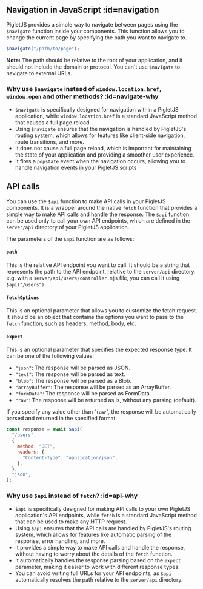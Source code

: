 ## Navigation in JavaScript :id=navigation
<p id="top" style="position: absolute; top: -50px"></p>

PigletJS provides a simple way to navigate between pages using the `$navigate` function inside your components.
This function allows you to change the current page by specifying the path you want to navigate to.

```javascript
$navigate("/path/to/page");
```

**Note:** The path should be relative to the root of your application, and it should not include the domain or protocol.
You can't use `$navigate` to navigate to external URLs.

### Why use `$navigate` instead of `window.location.href`, `window.open` and other methods? :id=navigate-why

- `$navigate` is specifically designed for navigation within a PigletJS application, while `window.location.href` is a standard JavaScript method that causes a full page reload.
- Using `$navigate` ensures that the navigation is handled by PigletJS's routing system, which allows for features like client-side navigation, route transitions, and more.
- It does not cause a full page reload, which is important for maintaining the state of your application and providing a smoother user experience.
- It fires a `popstate` event when the navigation occurs, allowing you to handle navigation events in your PigletJS scripts

## API calls

You can use the `$api` function to make API calls in your PigletJS components.
It is a wrapper around the native `fetch` function that provides a simple way to make API calls and handle the response.
The `$api` function can be used only to call your own API endpoints, which are defined in the `server/api` directory of your PigletJS application.

The parameters of the `$api` function are as follows:

#### `path`

This is the relative API endpoint you want to call. It should be a string that represents the path to the API endpoint, relative to the `server/api` directory.
e.g. with a `server/api/users/controller.mjs` file, you can call it using `$api("/users")`.

#### `fetchOptions`

This is an optional parameter that allows you to customize the fetch request. It should be an object that contains the options you want to pass to the `fetch` function, such as headers, method, body, etc.

#### `expect`

This is an optional parameter that specifies the expected response type. It can be one of the following values:

- `"json"`: The response will be parsed as JSON.
- `"text"`: The response will be parsed as text.
- `"blob"`: The response will be parsed as a Blob.
- `"arrayBuffer"`: The response will be parsed as an ArrayBuffer.
- `"formData"`: The response will be parsed as FormData.
- `"raw"`: The response will be returned as is, without any parsing (default).

If you specify any value other than "raw", the response will be automatically parsed and returned in the specified format.

```javascript
const response = await $api(
  "/users",
  {
    method: "GET",
    headers: {
      "Content-Type": "application/json",
    },
  },
  "json",
);
```

### Why use `$api` instead of `fetch`? :id=api-why

- `$api` is specifically designed for making API calls to your own PigletJS application's API endpoints, while `fetch` is a standard JavaScript method that can be used to make any HTTP request.
- Using `$api` ensures that the API calls are handled by PigletJS's routing system, which allows for features like automatic parsing of the response, error handling, and more.
- It provides a simple way to make API calls and handle the response, without having to worry about the details of the `fetch` function.
- It automatically handles the response parsing based on the `expect` parameter, making it easier to work with different response types.
- You can avoid writing full URLs for your API endpoints, as `$api` automatically resolves the path relative to the `server/api` directory.
